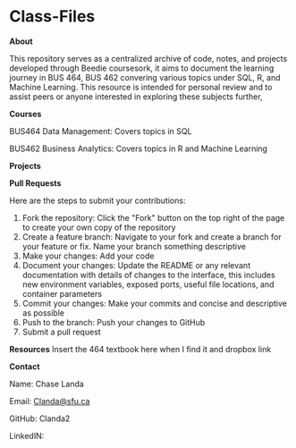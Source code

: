 # Class-Files 

**About**

This repository serves as a centralized archive of code, notes, and projects developed through Beedie coursesork, it aims to document the learning journey in BUS 464, BUS 462 convering various topics under SQL, R, and Machine Learning. This resource is intended for personal review and to assist peers or anyone interested in exploring these subjects further, 

**Courses** 

BUS464 Data Management: Covers topics in SQL 

BUS462 Business Analytics: Covers topics in R and Machine Learning 

**Projects**

**Pull Requests** 

Here are the steps to submit your contributions: 

1) Fork the repository: Click the "Fork" button on the top right of the page to create your own copy of the repository
2) Create a feature branch: Navigate to your fork and create a branch for your feature or fix. Name your branch something descriptive
3) Make your changes: Add your code
4) Document your changes: Update the README or any relevant documentation with details of changes to the interface, this includes new environment variables, exposed ports, useful file locations, and container parameters
5) Commit your changes: Make your commits and concise and descriptive as possible
6) Push to the branch: Push your changes to GitHub
7) Submit a pull request

**Resources** 
Insert the 464 textbook here when I find it and dropbox link 

**Contact** 

Name: Chase Landa 

Email: Clanda@sfu.ca

GitHub: Clanda2 

LinkedIN: 

